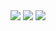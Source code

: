 <div align="center">
	<a href="https://rokimiftah.me" target="_blank"
		><img
			src="https://img.shields.io/badge/-website-2ea44f?style=for-the-badge"
	/></a>
	<a href="mailto:me@rokimiftah.me" target="_blank"
		><img
			src="https://img.shields.io/badge/-email-c14438?style=for-the-badge"
	/></a>
	<a href="https://www.linkedin.com/in/rokimiftah" target="_blank"
		><img
			src="https://img.shields.io/badge/-linkedin-blue?style=for-the-badge"
	/></a>
</div>
